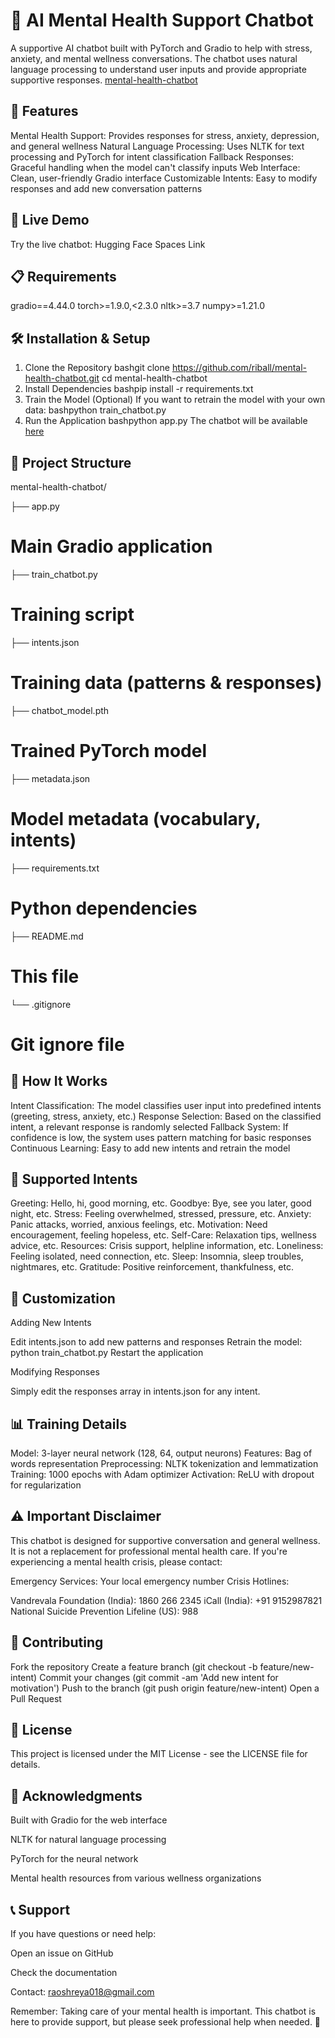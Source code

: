 # 🤖 AI Mental Health Support Chatbot


A supportive AI chatbot built with PyTorch and Gradio to help with stress, anxiety, and mental wellness conversations. The chatbot uses natural language processing to understand user inputs and provide appropriate supportive responses.
[mental-health-chatbot](https://huggingface.co/spaces/riball/ai-mental-health-chatbot)


## 🌟 Features

Mental Health Support: Provides responses for stress, anxiety, depression, and general wellness
Natural Language Processing: Uses NLTK for text processing and PyTorch for intent classification
Fallback Responses: Graceful handling when the model can't classify inputs
Web Interface: Clean, user-friendly Gradio interface
Customizable Intents: Easy to modify responses and add new conversation patterns

## 🚀 Live Demo


Try the live chatbot: Hugging Face Spaces Link
## 📋 Requirements
gradio==4.44.0
torch>=1.9.0,<2.3.0
nltk>=3.7
numpy>=1.21.0


## 🛠️ Installation & Setup
1. Clone the Repository
bashgit clone https://github.com/riball/mental-health-chatbot.git
cd mental-health-chatbot
2. Install Dependencies
bashpip install -r requirements.txt
3. Train the Model (Optional)
If you want to retrain the model with your own data:
bashpython train_chatbot.py
4. Run the Application
bashpython app.py
The chatbot will be available [here](https://huggingface.co/spaces/riball/ai-mental-health-chatbot)


## 📁 Project Structure


mental-health-chatbot/


├── app.py   

              
# Main Gradio application


├── train_chatbot.py   

 # Training script


├── intents.json         

 # Training data (patterns & responses)



├── chatbot_model.pth     

# Trained PyTorch model


├── metadata.json         

# Model metadata (vocabulary, intents)


├── requirements.txt      

# Python dependencies


├── README.md            

# This file


└── .gitignore           

# Git ignore file


## 🧠 How It Works

Intent Classification: The model classifies user input into predefined intents (greeting, stress, anxiety, etc.)
Response Selection: Based on the classified intent, a relevant response is randomly selected
Fallback System: If confidence is low, the system uses pattern matching for basic responses
Continuous Learning: Easy to add new intents and retrain the model

## 🎯 Supported Intents

Greeting: Hello, hi, good morning, etc.
Goodbye: Bye, see you later, good night, etc.
Stress: Feeling overwhelmed, stressed, pressure, etc.
Anxiety: Panic attacks, worried, anxious feelings, etc.
Motivation: Need encouragement, feeling hopeless, etc.
Self-Care: Relaxation tips, wellness advice, etc.
Resources: Crisis support, helpline information, etc.
Loneliness: Feeling isolated, need connection, etc.
Sleep: Insomnia, sleep troubles, nightmares, etc.
Gratitude: Positive reinforcement, thankfulness, etc.

## 🔧 Customization
Adding New Intents

Edit intents.json to add new patterns and responses
Retrain the model: python train_chatbot.py
Restart the application

Modifying Responses


Simply edit the responses array in intents.json for any intent.
## 📊 Training Details

Model: 3-layer neural network (128, 64, output neurons)
Features: Bag of words representation
Preprocessing: NLTK tokenization and lemmatization
Training: 1000 epochs with Adam optimizer
Activation: ReLU with dropout for regularization

## ⚠️ Important Disclaimer


This chatbot is designed for supportive conversation and general wellness. It is not a replacement for professional mental health care. If you're experiencing a mental health crisis, please contact:

Emergency Services: Your local emergency number
Crisis Hotlines:

Vandrevala Foundation (India): 1860 266 2345
iCall (India): +91 9152987821
National Suicide Prevention Lifeline (US): 988



## 🤝 Contributing

Fork the repository
Create a feature branch (git checkout -b feature/new-intent)
Commit your changes (git commit -am 'Add new intent for motivation')
Push to the branch (git push origin feature/new-intent)
Open a Pull Request

## 📝 License
This project is licensed under the MIT License - see the LICENSE file for details.


## 🙏 Acknowledgments

Built with Gradio for the web interface


NLTK for natural language processing


PyTorch for the neural network


Mental health resources from various wellness organizations



## 📞 Support
If you have questions or need help:

Open an issue on GitHub


Check the documentation


Contact: raoshreya018@gmail.com



Remember: Taking care of your mental health is important. This chatbot is here to provide support, but please seek professional help when needed. 💙
